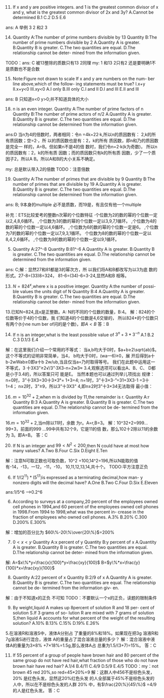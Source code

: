 11. If x and y are positive integers.
and 1 is the greatest common divisor of x and y,
what is the greatest common divisor of 2x and 3y?
A.Cannot be determined
B.1
C.2
D.5
E.6

ans: A 举例 3 2 和2 3 


14. Quantity A:The number
of prime numbers divisible by 13
Quantity B:The number of prime
numbers divisible by 2
A.Quantity A is greater.
B.Quantity B is greater.
C.The two quantities are equal.
D.The relationship cannot be deter-
mined from the information given.

TODO：ans: C 被13整除的质数只有13 2同理
my: 1 和13  2只有2 还是要明确1不是质数也不是合数

15. Note:Figure not drawn to scale
If x and y are numbers on the num-
ber line above,which of the follow-
ing statements must be true?
I.x+y
II.x+y<0
III.xy<0
A.I only
B.III only
C.I and II
D.I and III
E.II and IIl

ans: B
只知道x<0 y>0;并不知道具体的大小


18. n is an even integer.
Quantity A:The number of prime
factors of n
Quantity B:The number of prime
actors of n/2
A.Quantity A is greater.
B.Quantity B is greater.
C.The two quantities are equal.
D.The relationship cannot be determined
from the information
given.

ans:D 当n为4的倍数时，两者相同：令n
=4k=22·k,所以n的质因数有：
2,k的所有质因数；空=2·，所
以的质因数也是有：2，k的所有
质因数，即n和乃的质因数是完全一
样的，A=B。但如果n不是4的倍
数时，我们令n=2·k(k为奇数)，
所以n的质因数有：2，k的所有质
因数；而的质因数只有k的所有质
因数，少了一个质因子2，所以A
B。所以A和B的大小关系不确定。

my: 总是默认带入2的倍数 
TODO：注意倍数


19. Quantity A:The
number of primes that are divisible by 9
Quantity
B:The number of primes that are divisible by 19
A.Quantity A is greater.
B.Quantity B is greater.
C.The two quantities are equal.
D.The relationship cannot be determined from the information
given.

ans: B; 9本身的multiple 必不是质数，而19是，有且仅有他一个multiple

补充：ETS比较爱考的整数n次幂的个位数特征
·个位数为2的数的幂的个位数一定以2,4,8,6循环。
,个位数为3的数的幂的个位数一定以3,9,7,1循环。
,个位数为4的数的幂的个位数一定以4,6循环。
,个位数为6的数的幂的个位数一定是6。
,个位数为7的数的幂的个位数一定以7,9,3,1循环。
个位数为8的数的幂的个位数一定以8,4,2,6循环。
,个位数为9的数的幂的个位数一定以9,1循环。

5. Quantity A:27^-8
Quantity B:81^-6
A.Quantity A is greater.
B.Quantity B is greater.
C.The two quantities are equal.
D.The relationship cannot be determined from the information given.

ans: C;解：显然27和81都是3的幂次方，所
以我们将A和B都改写为以3为底
数的形式。27-8=(33)8=324，
81-6=(34)-6=3-24,显然A和B
相等。


13. $N=824^x$,where x is a positive
integer.
Quantity A:the number of possi-
ble values the units digit of N
Quantity B:4
A.Quantity A is greater.
B.Quantity B is greater.
C.The two quantities are equal.
D.The relationship cannot be deter-
mined from the information given.

13.已知N=824,且x是正整数。A:
N的不同的个位数的数量，B:4。
解：824的个位数等价于4的个位数，我
们知道4的个位数是4,6交替的，
所以824*的个位数只有两个(t小ne num
ber of问的是个数)，即$A<B$
答：B

14. If n is an integer,what is the least
possible value of $3^{n}+3*3^{-n}$
A.1
B.2
C.3
D.1/3
E.4

解：在这里我们介绍一个常用的不等式：
当a,b均大于0时，$a+b≥2\sqrt{ab}$。
这个不等式的证明非常简单，当4，
b均大于0时，(wa一6)≥0，展
开后得到a十b-2wWab≥0即a十b
2w/ub,当且仅当a=乃时取得等号。
我们在此题中运用这一不等式，3
十3X3"≥2√/3”·3X3-n=2w3≈
3.4,观察选项可以看出A、B、C、
D都是小于3.4的，所以答案只可
能是E。
当然本题也可以通过列举儿项找出
规律：
n=0时，3”十3X3=30十3×3°=
1+3=4;
n=1时，3”十3×3-”=31+3X3-1
=3十1=4；
n≥2时，3"≥9，所以3”十3X3"
4,即n≥2时3”十3×34无法取得
最小值：


16. $m=10^{32}+2$,when m is divided by
11,the remainder is r.
Quantity A:r
Quantity B:3
A.Quantity A is greater.
B.Quantity B is greater.
C.The two quantities are equal.
D.The relationship cannot be de-
termined from the information
given.

16.$m=10^{32}+2$,当m除以11时，余数
为r。A=r,B=3。
解：10^32+2=999…99+3，前面的999
…99中共有32个9，它是11的倍
数，那么102十2除以11的余数为
3。即A=B。
答：C

20. If N is an integer and $99<N^{2}<200$,then N could have at most
how many values?
A.Two
B.Four
C.Six
D.Eight
E.Ten

解：注意N可取正数也可取负数，10^2
=100,14^2=196,所以N能取的值
有-14，-13，一12，-11，-10，
10,11,12,13,14,共十个。
TODO:平方注意正负

6. If $1/(2^{11})*(5^{17})$is expressed
as a terminating decimal,how man-
y nonzero digits will the decimal
have?
A.One
B.Two
C.Four
D.Six
E.Eleven

ans:1/5^6  -->0.2^6


6. According to surveys at a company,20 percent of the employees
owned cell phones in 1994,and 60
percent of the employees owned cell
phones in 1998.From 1994 to
1998,what was the percent in-
crease in the fraction of employees
who owned cell phones.
A.3%
B.20%
C.300
D.200%
E.300%

解：增加的百分比为
$60\%-20\%\over{20\%}$=200%

7. $0<x<y$
Quantity A:x percent of y
Quantity B:y percent of x
A.Quantity A is greater.
B.Quantity B is greater.
C.The two quantities are equal.
D.The relationship cannot be deter-
mined from the information given.

解: A=$x\%*y=\frac{x}{100}*y=\frac{xy}{100}$
 B=$y\%*x=\frac{y}{100}*x=\frac{xy}{100}$

8. Quantity A:22 percent of x
Quantity B:2/9 of x
A.Quantity A is greater.
B.Quantity B is greater.
C.The two quantities are equal.
The relationship cannot be de-
termined from the information giv-
en.

解：由于不知道x的正负 不可知
TODO：不要默认一个x的正负，读题的限制条件

9. By weight,liquid A makes up
8percent of solution R and 18 per-
cent of solution S.If 3 grams of so-
lution R are mixed with 7 grams of
solution S,then liquid A accounts
for what percent of the weight of
the resulting solution?
A.10%
B.13%
C.15%
D.19%
E.26%

5.在溶液R和溶液S中，液体A分别占
了重量的8%和18%。如果现在把3g
溶液R和7g溶液S进行混合，液体
A的重量占了混合溶液总量的多少？
解：混合溶液中液体A的重量为3×8%
+7×18%=1.5g,那么液体A占
总重为1.5/(3+7)=15%。
答：C

11. If 55 percent of a group of people
have brown hair and 80 percent of
the same group do not have red
hair,what fraction of those who
do not have brown hair have red
hair?
A.1/4
B.4/11
C.4/9
D.5/9
E.4/5
TODO：my：not brown 45 red 20%,so red=45\*20%=9 
解：这群人中456不是棕色头发，20%
是红色头发。显然这20%红色头发
的人全部属于45%不是棕色头发的
人中，所以在不是棕色头发的人群
20%
中，有$\frac{20\%}{45\%}$
=4/9的人是红色头发。
答：C